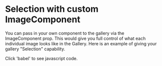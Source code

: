 # Selection with custom ImageComponent

You can pass in your own component to the gallery via the ImageComponent prop. This would give you full control of what each individual image looks like in the Gallery. Here is an example of giving your gallery "Selection" capability.

Click 'babel' to see javascript code.

[](codepen://neptunian/boOORE?defaultTab=result)
